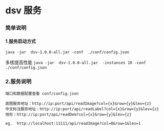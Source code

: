 #  dsv 服务
### 简单说明
#### 1.服务启动方式
`java -jar  dsv-1.0.0-all.jar -conf  ./conf/config.json`

多核提高性能
`java -jar  dsv-1.0.0-all.jar  -instances 10 -conf  ./conf/config.json`

### 2.服务说明
`端口和数据配置查看 conf/config.json`
```
底图服务地址：http://ip:port/api/readImage?col={x}&row={y}&lev={z}
中文标注服务地址：http://ip:port/api/readLabel?col={x}&row={y}&lev={z}
地形：http://ip:port/api/readDem?col={x}&row={y}&lev={z}
```
`eg.  http://localhost:11111/api/readImage?col=0&row=1&lev=1`
